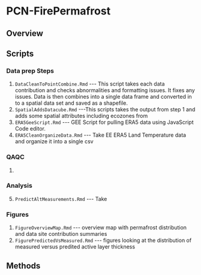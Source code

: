 # PCN-FirePermafrost

## Overview


## Scripts

### Data prep Steps

1. `DataCleanToPointCombine.Rmd` --- This script takes each data contribution and checks abnormalities and formatting issues. It fixes any issues. Data is then combines into a single data frame and converted in to a spatial data set and saved as a shapefile. 
2. `SpatialAddsDatacube.Rmd` ---This scripts takes the output from step 1 and adds some spatial attributes including ecozones from 
3. `ERA5GeeScript.Rmd` --- GEE Script for pulling ERA5 data using JavaScript Code editor.
4. `ERA5CleanOrganizeData.Rmd` --- Take EE ERA5 Land Temperature data and organize it into a single csv
 
### QAQC
1. 

### Analysis

5. `PredictAltMeasurements.Rmd` --- Take

### Figures

1. `FigureOverviewMap.Rmd` --- overview map with permafrost distribution and data site contribution summaries
2. `FigurePredictedVsMeasured.Rmd` --- figures looking at the distribution of measured versus predited active layer thickness


## Methods


